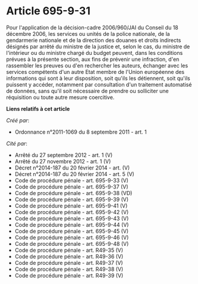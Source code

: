 # Article 695-9-31

Pour l'application de la décision-cadre 2006/960/JAI du Conseil du 18 décembre 2006, les services ou unités de la police
nationale, de la gendarmerie nationale et de la direction des douanes et droits indirects désignés par arrêté du ministre de
la justice et, selon le cas, du ministre de l'intérieur ou du ministre chargé du budget peuvent, dans les conditions prévues
à la présente section, aux fins de prévenir une infraction, d'en rassembler les preuves ou d'en rechercher les auteurs,
échanger avec les services compétents d'un autre Etat membre de l'Union européenne des informations qui sont à leur
disposition, soit qu'ils les détiennent, soit qu'ils puissent y accéder, notamment par consultation d'un traitement
automatisé de données, sans qu'il soit nécessaire de prendre ou solliciter une réquisition ou toute autre mesure coercitive.

**Liens relatifs à cet article**

_Créé par_:

  - Ordonnance n°2011-1069 du 8 septembre 2011 - art. 1

_Cité par_:

  - Arrêté du 27 septembre 2012 - art. 1 (V)
  - Arrêté du 27 novembre 2012 - art. 1 (V)
  - Décret n°2014-187 du 20 février 2014 - art. (V)
  - Décret n°2014-187 du 20 février 2014 - art. 5 (V)
  - Code de procédure pénale - art. 695-9-33 (V)
  - Code de procédure pénale - art. 695-9-37 (V)
  - Code de procédure pénale - art. 695-9-38 (VD)
  - Code de procédure pénale - art. 695-9-39 (V)
  - Code de procédure pénale - art. 695-9-41 (V)
  - Code de procédure pénale - art. 695-9-42 (V)
  - Code de procédure pénale - art. 695-9-43 (V)
  - Code de procédure pénale - art. 695-9-44 (V)
  - Code de procédure pénale - art. 695-9-45 (V)
  - Code de procédure pénale - art. 695-9-46 (V)
  - Code de procédure pénale - art. 695-9-48 (V)
  - Code de procédure pénale - art. R49-35 (V)
  - Code de procédure pénale - art. R49-36 (V)
  - Code de procédure pénale - art. R49-37 (V)
  - Code de procédure pénale - art. R49-38 (V)
  - Code de procédure pénale - art. R49-39 (V)
